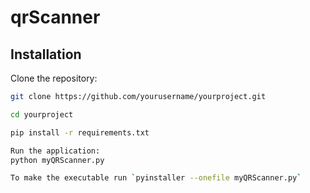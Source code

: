 # qrScanner

## Installation

Clone the repository:

```bash
git clone https://github.com/yourusername/yourproject.git

cd yourproject

pip install -r requirements.txt

Run the application:
python myQRScanner.py

To make the executable run `pyinstaller --onefile myQRScanner.py`
